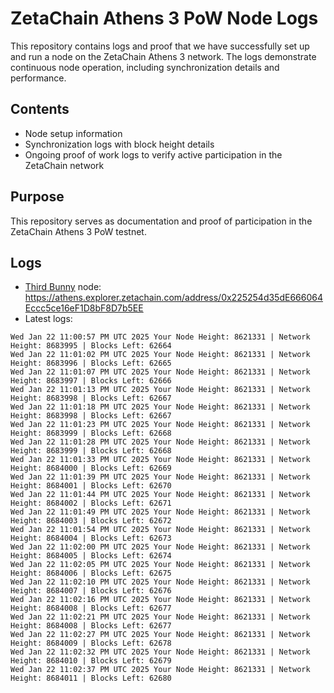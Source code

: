 # ZetaChain Athens 3 PoW Node Logs
This repository contains logs and proof that we have successfully set up and run a node on the ZetaChain Athens 3 network. The logs demonstrate continuous node operation, including synchronization details and performance.

## Contents
- Node setup information
- Synchronization logs with block height details
- Ongoing proof of work logs to verify active participation in the ZetaChain network

## Purpose
This repository serves as documentation and proof of participation in the ZetaChain Athens 3 PoW testnet.

## Logs

- [Third Bunny](https://thirdbunny.xyz/) node: https://athens.explorer.zetachain.com/address/0x225254d35dE666064Eccc5ce16eF1D8bF8D7b5EE
- Latest logs:
```
Wed Jan 22 11:00:57 PM UTC 2025 Your Node Height: 8621331 | Network Height: 8683995 | Blocks Left: 62664
Wed Jan 22 11:01:02 PM UTC 2025 Your Node Height: 8621331 | Network Height: 8683996 | Blocks Left: 62665
Wed Jan 22 11:01:07 PM UTC 2025 Your Node Height: 8621331 | Network Height: 8683997 | Blocks Left: 62666
Wed Jan 22 11:01:13 PM UTC 2025 Your Node Height: 8621331 | Network Height: 8683998 | Blocks Left: 62667
Wed Jan 22 11:01:18 PM UTC 2025 Your Node Height: 8621331 | Network Height: 8683998 | Blocks Left: 62667
Wed Jan 22 11:01:23 PM UTC 2025 Your Node Height: 8621331 | Network Height: 8683999 | Blocks Left: 62668
Wed Jan 22 11:01:28 PM UTC 2025 Your Node Height: 8621331 | Network Height: 8683999 | Blocks Left: 62668
Wed Jan 22 11:01:33 PM UTC 2025 Your Node Height: 8621331 | Network Height: 8684000 | Blocks Left: 62669
Wed Jan 22 11:01:39 PM UTC 2025 Your Node Height: 8621331 | Network Height: 8684001 | Blocks Left: 62670
Wed Jan 22 11:01:44 PM UTC 2025 Your Node Height: 8621331 | Network Height: 8684002 | Blocks Left: 62671
Wed Jan 22 11:01:49 PM UTC 2025 Your Node Height: 8621331 | Network Height: 8684003 | Blocks Left: 62672
Wed Jan 22 11:01:54 PM UTC 2025 Your Node Height: 8621331 | Network Height: 8684004 | Blocks Left: 62673
Wed Jan 22 11:02:00 PM UTC 2025 Your Node Height: 8621331 | Network Height: 8684005 | Blocks Left: 62674
Wed Jan 22 11:02:05 PM UTC 2025 Your Node Height: 8621331 | Network Height: 8684006 | Blocks Left: 62675
Wed Jan 22 11:02:10 PM UTC 2025 Your Node Height: 8621331 | Network Height: 8684007 | Blocks Left: 62676
Wed Jan 22 11:02:16 PM UTC 2025 Your Node Height: 8621331 | Network Height: 8684008 | Blocks Left: 62677
Wed Jan 22 11:02:21 PM UTC 2025 Your Node Height: 8621331 | Network Height: 8684008 | Blocks Left: 62677
Wed Jan 22 11:02:27 PM UTC 2025 Your Node Height: 8621331 | Network Height: 8684009 | Blocks Left: 62678
Wed Jan 22 11:02:32 PM UTC 2025 Your Node Height: 8621331 | Network Height: 8684010 | Blocks Left: 62679
Wed Jan 22 11:02:37 PM UTC 2025 Your Node Height: 8621331 | Network Height: 8684011 | Blocks Left: 62680
```
